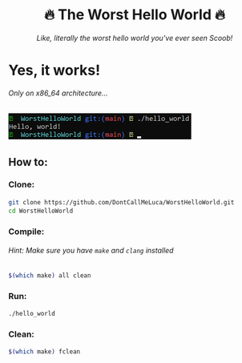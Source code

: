 <h1 align="center">🔥 The Worst Hello World 🔥</h1>

<h6 align="center"><em>Like, literally the worst hello world you've ever seen Scoob!</em></h6>

# Yes, it works!
###### _Only on x86_64 architecture..._
![Screenshot](./screenshot.png)

## How to:
### Clone:
```sh
git clone https://github.com/DontCallMeLuca/WorstHelloWorld.git
cd WorstHelloWorld
```

### Compile:

###### Hint: Make sure you have `make` and `clang` installed
```sh
$(which make) all clean
```

### Run:
```sh
./hello_world
```

### Clean:
```sh
$(which make) fclean
```
